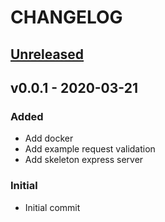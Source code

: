 # CHANGELOG

<a name="unreleased"></a>
## [Unreleased]



<a name="v0.0.1"></a>
## v0.0.1 - 2020-03-21

### Added
- Add docker
- Add example request validation
- Add skeleton express server

### Initial
- Initial commit



[Unreleased]: https://github.com/blokur/bk-catalogue/compare/v0.0.1...HEAD

